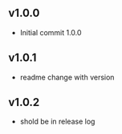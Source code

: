 
## v1.0.0

- Initial commit 1.0.0
## v1.0.1

- readme change with version

## v1.0.2

- shold be in release log
